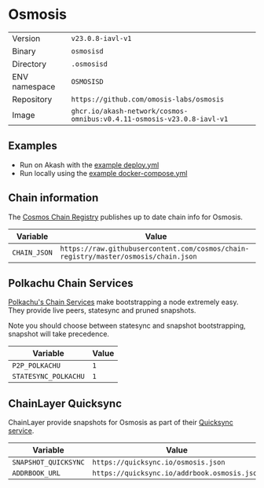 # Osmosis

| | |
|---|---|
|Version|`v23.0.8-iavl-v1`|
|Binary|`osmosisd`|
|Directory|`.osmosisd`|
|ENV namespace|`OSMOSISD`|
|Repository|`https://github.com/omosis-labs/osmosis`|
|Image|`ghcr.io/akash-network/cosmos-omnibus:v0.4.11-osmosis-v23.0.8-iavl-v1`|

## Examples

- Run on Akash with the [example deploy.yml](./deploy.yml)
- Run locally using the [example docker-compose.yml](./docker-compose.yml)

## Chain information

The [Cosmos Chain Registry](https://github.com/cosmos/chain-registry) publishes up to date chain info for Osmosis.

|Variable|Value|
|---|---|
|`CHAIN_JSON`|`https://raw.githubusercontent.com/cosmos/chain-registry/master/osmosis/chain.json`|

## Polkachu Chain Services

[Polkachu's Chain Services](https://www.polkachu.com/) make bootstrapping a node extremely easy. They provide live peers, statesync and pruned snapshots.

Note you should choose between statesync and snapshot bootstrapping, snapshot will take precedence.

|Variable|Value|
|---|---|
|`P2P_POLKACHU`|`1`|
|`STATESYNC_POLKACHU`|`1`|

## ChainLayer Quicksync

ChainLayer provide snapshots for Osmosis as part of their [Quicksync service](https://quicksync.io/networks/osmosis.html).

|Variable|Value|
|---|---|
|`SNAPSHOT_QUICKSYNC`|`https://quicksync.io/osmosis.json`|
|`ADDRBOOK_URL`|`https://quicksync.io/addrbook.osmosis.json`|
